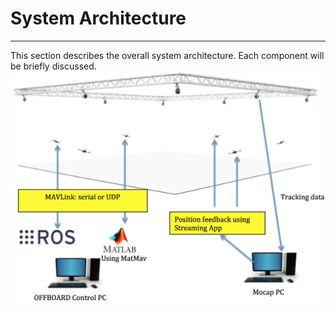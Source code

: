 # System Architecture 


---



This section describes the overall system architecture. Each component will be briefly discussed.
![System Archeticture](sys_arch.png)

